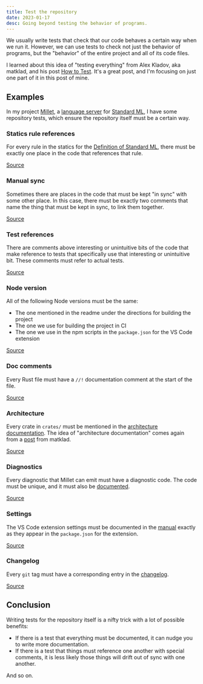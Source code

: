 ```yaml
---
title: Test the repository
date: 2023-01-17
desc: Going beyond testing the behavior of programs.
---
```


We usually write tests that check that our code behaves a certain way when we run it. However, we can use tests to check not just the behavior of programs, but the "behavior" of the entire project and all of its code files.

I learned about this idea of "testing everything" from Alex Kladov, aka matklad, and his post [How to Test][how]. It's a great post, and I'm focusing on just one part of it in this post of mine.

## Examples

In my project [Millet][], a [language server][lsp] for [Standard ML][sml], I have some repository tests, which ensure the repository itself must be a certain way.

### Statics rule references

For every rule in the statics for the [Definition of Standard ML][defn], there must be exactly one place in the code that references that rule.

[Source](https://github.com/azdavis/millet/blob/be3c20f4a1104322084af449514969f208a7ed89/crates/tests/src/repo.rs#L46-L63)

### Manual sync

Sometimes there are places in the code that must be kept "in sync" with some other place. In this case, there must be exactly two comments that name the thing that must be kept in sync, to link them together.

[Source](https://github.com/azdavis/millet/blob/be3c20f4a1104322084af449514969f208a7ed89/crates/tests/src/repo.rs#L65-L82)

### Test references

There are comments above interesting or unintuitive bits of the code that make reference to tests that specifically use that interesting or unintuitive bit. These comments must refer to actual tests.

[Source](https://github.com/azdavis/millet/blob/be3c20f4a1104322084af449514969f208a7ed89/crates/tests/src/repo.rs#L84-L103)

### Node version

All of the following Node versions must be the same:

- The one mentioned in the readme under the directions for building the project
- The one we use for building the project in CI
- The one we use in the npm scripts in the `package.json` for the VS Code extension

[Source](https://github.com/azdavis/millet/blob/be3c20f4a1104322084af449514969f208a7ed89/crates/tests/src/repo.rs#L380-L414)

### Doc comments

Every Rust file must have a `//!` documentation comment at the start of the file.

[Source](https://github.com/azdavis/millet/blob/be3c20f4a1104322084af449514969f208a7ed89/crates/tests/src/repo.rs#L416-L430)

### Architecture

Every crate in `crates/` must be mentioned in the [architecture documentation][arch]. The idea of "architecture documentation" comes again from a [post][arch-post] from matklad.

[Source](https://github.com/azdavis/millet/blob/be3c20f4a1104322084af449514969f208a7ed89/crates/tests/src/repo.rs#L115-L141)

### Diagnostics

Every diagnostic that Millet can emit must have a diagnostic code. The code must be unique, and it must also be [documented][diagnostics].

[Source](https://github.com/azdavis/millet/blob/be3c20f4a1104322084af449514969f208a7ed89/crates/tests/src/repo.rs#L237-L250)

### Settings

The VS Code extension settings must be documented in the [manual][] exactly as they appear in the `package.json` for the extension.

[Source](https://github.com/azdavis/millet/blob/be3c20f4a1104322084af449514969f208a7ed89/crates/tests/src/repo.rs#L328-L378)

### Changelog

Every `git` tag must have a corresponding entry in the [changelog][].

[Source](https://github.com/azdavis/millet/blob/be3c20f4a1104322084af449514969f208a7ed89/crates/tests/src/repo.rs#L182-L199)

## Conclusion

Writing tests for the repository itself is a nifty trick with a lot of possible benefits:

- If there is a test that everything must be documented, it can nudge you to write more documentation.
- If there is a test that things must reference one another with special comments, it is less likely those things will drift out of sync with one another.

And so on.

[millet]: /posts/millet
[lsp]: https://microsoft.github.io/language-server-protocol/
[sml]: https://smlfamily.github.io
[how]: https://matklad.github.io/2021/05/31/how-to-test.html#Test-Everything
[arch-post]: https://matklad.github.io/2021/02/06/ARCHITECTURE.md.html
[defn]: https://smlfamily.github.io/sml97-defn.pdf
[arch]: https://github.com/azdavis/millet/blob/ed79c7e2302f8ecdb7c1b87e44c43a5e6f74aa91/docs/ARCHITECTURE.md
[changelog]: https://github.com/azdavis/millet/blob/ed79c7e2302f8ecdb7c1b87e44c43a5e6f74aa91/docs/CHANGELOG.md
[diagnostics]: https://github.com/azdavis/millet/blob/ed79c7e2302f8ecdb7c1b87e44c43a5e6f74aa91/docs/diagnostics.md
[manual]: https://github.com/azdavis/millet/blob/ed79c7e2302f8ecdb7c1b87e44c43a5e6f74aa91/docs/manual.md
